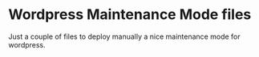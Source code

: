 Wordpress Maintenance Mode files
==========================

Just a couple of files to deploy manually a nice maintenance mode for wordpress.
